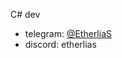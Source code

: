 C# dev
* telegram: [@EtherliaS](https://t.me/EtherliaS)
* discord: etherlias

<!---
EtherliaS/EtherliaS is a ✨ special ✨ repository because its `README.md` (this file) appears on your GitHub profile.
You can click the Preview link to take a look at your changes.
--->
